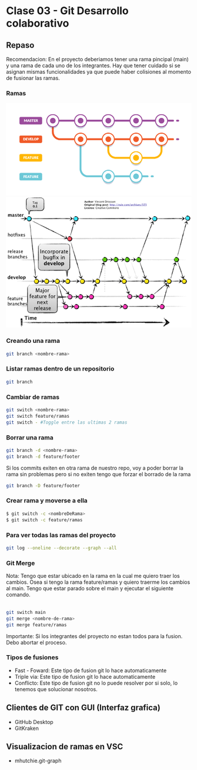 # Clase 03 - Git Desarrollo colaborativo

## Repaso

Recomendacion: En el proyecto deberiamos tener una rama pincipal (main) y una rama de cada uno de los integrantes. Hay que tener cuidado si se asignan mismas funcionalidades ya que puede haber colisiones al momento de fusionar las ramas. 

### Ramas

![estructura-ramas](_ref/basica.png)
![estructura-ramas](_ref/avanzada.png)

### Creando una rama

```sh
git branch <nombre-rama>
```

### Listar ramas dentro de un repositorio

```sh
git branch
```

### Cambiar de ramas

```sh
git switch <nombre-rama>
git switch feature/ramas
git switch - #Toggle entre las ultimas 2 ramas
```

### Borrar una rama

```sh
git branch -d <nombre-rama>
git branch -d feature/footer 
```

Si los commits exiten en otra rama de nuestro repo, voy a poder borrar la rama sin problemas pero si no exiten tengo que forzar el borrado de la rama

```sh
git branch -D feature/footer
```
### Crear rama y moverse a ella

```sh
$ git switch -c <nombreDeRama>
$ git switch -c feature/ramas
```

### Para ver todas las ramas del proyecto

```sh
git log --oneline --decorate --graph --all
```

### Git Merge

Nota: Tengo que estar ubicado en la rama en la cual me quiero traer los cambios. Osea si tengo la rama feature/ramas y quiero traerme los cambios al main. Tengo que estar parado sobre el main y ejecutar el siguiente comando. 

```sh

git switch main
git merge <nombre-de-rama>
git merge feature/ramas

```

Importante: Si los integrantes del proyecto no estan todos para la fusion. Debo abortar el proceso.

### Tipos de fusiones

* Fast - Foward: Este tipo de fusion git lo hace automaticamente
* Triple via: Este tipo de fusion git lo hace automaticamente
* Conflicto: Este tipo de fusion git no lo puede resolver por si solo, lo tenemos que solucionar nosotros.


## Clientes de GIT con GUI (Interfaz grafica)

* GitHub Desktop
* GitKraken

## Visualizacion de ramas en VSC

* mhutchie.git-graph
